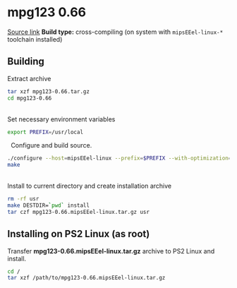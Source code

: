 # mpg123 0.66

[Source link](https://src.rrz.uni-hamburg.de/files/src/mpg123/mpg123-0.66.tar.gz)
**Build type:** cross-compiling (on system with ```mipsEEel-linux-*``` toolchain installed)

## Building

Extract archive
```bash
tar xzf mpg123-0.66.tar.gz
cd mpg123-0.66
```

&nbsp;  
Set necessary environment variables
```bash
export PREFIX=/usr/local
```

&nbsp;
Configure and build source.
```bash
./configure --host=mipsEEel-linux --prefix=$PREFIX --with-optimization=3 --with-audio=oss
make
```

&nbsp;  
Install to current directory and create installation archive
```bash
rm -rf usr
make DESTDIR=`pwd` install
tar czf mpg123-0.66.mipsEEel-linux.tar.gz usr
```

## Installing on PS2 Linux (as root)

Transfer **mpg123-0.66.mipsEEel-linux.tar.gz** archive to PS2 Linux and install.
```bash
cd /
tar xzf /path/to/mpg123-0.66.mipsEEel-linux.tar.gz
```

